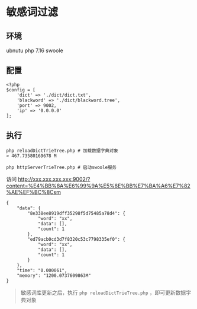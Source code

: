 

# 敏感词过滤

## 环境

ubnutu
php 7.16
swoole

## 配置

```
<?php
$config = [
    'dict' => './dict/dict.txt',
    'blackword' => './dict/blackword.tree',
    'port' => 9002,
    'ip' => '0.0.0.0'
];
```


## 执行


```
php reloadDictTrieTree.php # 加载数据字典对象
> 467.73580169678 M

php httpServerTrieTree.php # 启动swoole服务
```

访问 http://xxx.xxx.xxx.xxx:9002/?content=%E4%BB%8A%E6%99%9A%E5%8E%BB%E7%BA%A6%E7%82%AE%EF%BC%8Csm

```
{
    "data": {
        "8e338ee8919dff35298f5d75485a78d4": {
            "word": "xx",
            "data": [],
            "count": 1
        },
        "ed79acb0cd3d7f8320c53c7798335ef0": {
            "word": "xx",
            "data": [],
            "count": 1
        }
    },
    "time": "0.000061",
    "memory": "1200.0737609863M"
}
```

> 敏感词库更新之后，执行 `php reloadDictTrieTree.php` ，即可更新数据字典对象




